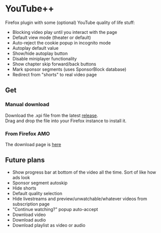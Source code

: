 # YouTube++
Firefox plugin with some (optional) YouTube quality of life stuff:
* Blocking video play until you interact with the page
* Default view mode (theater or default)
* Auto-reject the cookie popup in incognito mode
* Autoplay default value
* Show/hide autoplay button
* Disable miniplayer functionality
* Show chapter skip forward/back buttons
* Mark sponsor segments (uses SponsorBlock database)
* Redirect from "shorts" to real video page

## Get
### Manual download
Download the .xpi file from the latest [release](https://github.com/TheNamlessGuy/youtubeplusplus/releases).  
Drag and drop the file into your Firefox instance to install it.

### From Firefox AMO
The download page is [here](https://addons.mozilla.org/firefox/addon/youtubeplusplus/)

## Future plans
* Show progress bar at bottom of the video all the time. Sort of like how ads look
* Sponsor segment autoskip
* Hide shorts
* Default quality selection
* Hide livestreams and preview/unwatchable/whatever videos from subscription page
* "Continue watching?" popup auto-accept
* Download video
* Download audio
* Download playlist as video or audio